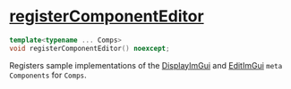 # [registerComponentEditor](registerComponentEditor.hpp)

```cpp
template<typename ... Comps>
void registerComponentEditor() noexcept;
```

Registers sample implementations of the [DisplayImGui](../components/meta/DisplayImGui.md) and [EditImGui](../components/meta/EditImGui.md) `meta Components` for `Comps`.
